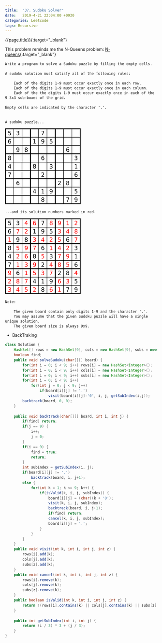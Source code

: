 ```yaml
---
title:  "37. Sudoku Solver"
date:   2019-4-21 22:04:00 +0930
categories: Leetcode
tags: Recursive
---
```


[{{page.title}}](https://leetcode.com/problems/sudoku-solver/){:target="_blank"}

This problem reminds me the N-Queens problem: [N-queens](https://curiouschild.github.io/leetcode/2019/04/03/n-queens.html){:target="_blank"}

    Write a program to solve a Sudoku puzzle by filling the empty cells.

    A sudoku solution must satisfy all of the following rules:

        Each of the digits 1-9 must occur exactly once in each row.
        Each of the digits 1-9 must occur exactly once in each column.
        Each of the the digits 1-9 must occur exactly once in each of the 9 3x3 sub-boxes of the grid.

    Empty cells are indicated by the character '.'.


    A sudoku puzzle...

![img1](/img/posts/sudoku-solver-1.png)

    ...and its solution numbers marked in red.

![img2](/img/posts/sudoku-solver-2.png)


    Note:

        The given board contain only digits 1-9 and the character '.'.
        You may assume that the given Sudoku puzzle will have a single unique solution.
        The given board size is always 9x9.




* BackTraking


```java
class Solution {
    HashSet[] rows = new HashSet[9], cols = new HashSet[9], subs = new HashSet[9];
    boolean find;
    public void solveSudoku(char[][] board) {
        for(int i = 0; i < 9; i++) rows[i] = new HashSet<Integer>();
        for(int i = 0; i < 9; i++) cols[i] = new HashSet<Integer>();
        for(int i = 0; i < 9; i++) subs[i] = new HashSet<Integer>();
        for(int i = 0; i < 9; i++)
            for(int j = 0; j < 9; j++)
                if(board[i][j] != '.')
                    visit(board[i][j]-'0', i, j, getSubIndex(i,j));
        backtrack(board, 0, 0);
    }

    public void backtrack(char[][] board, int i, int j) {
        if(find) return;
        if(j == 9) {
            i++;
            j = 0;
        }
        if(i == 9) {
            find = true;
            return;
        }
        int subIndex = getSubIndex(i, j);
        if(board[i][j] != '.')
            backtrack(board, i, j+1);
        else {
            for(int k = 1; k <= 9; k++) {
                if(isValid(k, i, j, subIndex)) {
                    board[i][j] = (char)(k + '0');
                    visit(k, i, j, subIndex);
                    backtrack(board, i, j+1);
                    if(find) return;
                    cancel(k, i, j, subIndex);
                    board[i][j] = '.';
                }
            }
        }
    }
    public void visit(int k, int i, int j, int z) {
        rows[i].add(k);
        cols[j].add(k);
        subs[z].add(k);
    }
    public void cancel(int k, int i, int j, int z) {
        rows[i].remove(k);
        cols[j].remove(k);
        subs[z].remove(k);
    }
    public boolean isValid(int k, int i, int j, int z) {
        return !(rows[i].contains(k) || cols[j].contains(k) || subs[z].contains(k));
    }

    public int getSubIndex(int i, int j) {
        return (i / 3) * 3 + (j / 3);
    }
}
```
